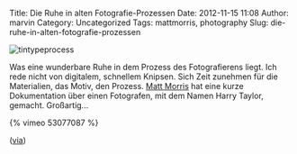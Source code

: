 Title: Die Ruhe in alten Fotografie-Prozessen
Date: 2012-11-15 11:08
Author: marvin
Category: Uncategorized
Tags: mattmorris, photography
Slug: die-ruhe-in-alten-fotografie-prozessen

![tintypeprocess]({static}/images/tintypeprocess.jpg)

Was eine wunderbare Ruhe in dem Prozess des Fotografierens liegt. Ich
rede nicht von digitalem, schnellem Knipsen. Sich Zeit zunehmen für die
Materialien, das Motiv, den Prozess. [Matt
Morris](http://www.mattmorrisfilms.com/) hat eine kurze Dokumentation
über einen Fotografen, mit dem Namen Harry Taylor, gemacht. Großartig...

{% vimeo 53077087 %}

([via](http://www.petapixel.com/2012/11/13/american-tintype-a-portrait-of-an-tintype-portrait-photographer/))

